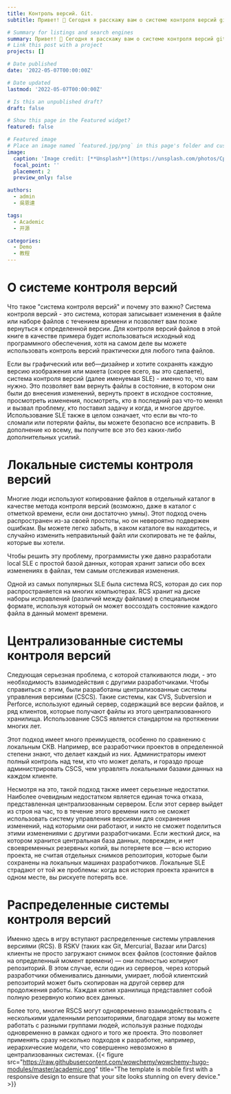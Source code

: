 ```yaml
---
title: Контроль версий. Git.
subtitle: Привет! 👋 Сегодня я расскажу вам о системе контроля версий git. Давайте начнем!

# Summary for listings and search engines
summary: Привет! 👋 Сегодня я расскажу вам о системе контроля версий git. Давайте начнем!
# Link this post with a project
projects: []

# Date published
date: '2022-05-07T00:00:00Z'

# Date updated
lastmod: '2022-05-07T00:00:00Z'

# Is this an unpublished draft?
draft: false

# Show this page in the Featured widget?
featured: false

# Featured image
# Place an image named `featured.jpg/png` in this page's folder and customize its options here.
image:
  caption: 'Image credit: [**Unsplash**](https://unsplash.com/photos/CpkOjOcXdUY)'
  focal_point: ''
  placement: 2
  preview_only: false

authors:
  - admin
  - 吳恩達

tags:
  - Academic
  - 开源

categories:
  - Demo
  - 教程
---
```


# О системе контроля версий

Что такое "система контроля версий" и почему это важно? Система контроля версий - это система, которая записывает изменения в файле или наборе файлов с течением времени и позволяет вам позже вернуться к определенной версии. Для контроля версий файлов в этой книге в качестве примера будет использоваться исходный код программного обеспечения, хотя на самом деле вы можете использовать контроль версий практически для любого типа файлов.

Если вы графический или веб—дизайнер и хотите сохранять каждую версию изображения или макета (скорее всего, вы это сделаете), система контроля версий (далее именуемая SLE) - именно то, что вам нужно. Это позволяет вам вернуть файлы в состояние, в котором они были до внесения изменений, вернуть проект в исходное состояние, просмотреть изменения, посмотреть, кто в последний раз что-то менял и вызвал проблему, кто поставил задачу и когда, и многое другое. Использование SLE также в целом означает, что если вы что-то сломали или потеряли файлы, вы можете безопасно все исправить. В дополнение ко всему, вы получите все это без каких-либо дополнительных усилий.

# Локальные системы контроля версий
Многие люди используют копирование файлов в отдельный каталог в качестве метода контроля версий (возможно, даже в каталог с отметкой времени, если они достаточно умны). Этот подход очень распространен из-за своей простоты, но он невероятно подвержен ошибкам. Вы можете легко забыть, в каком каталоге вы находитесь, и случайно изменить неправильный файл или скопировать не те файлы, которые вы хотели.

Чтобы решить эту проблему, программисты уже давно разработали local SLE с простой базой данных, которая хранит записи обо всех изменениях в файлах, тем самым отслеживая изменения.

Одной из самых популярных SLE была система RCS, которая до сих пор распространяется на многих компьютерах. RCS хранит на диске наборы исправлений (различий между файлами) в специальном формате, используя который он может воссоздать состояние каждого файла в данный момент времени.

# Централизованные системы контроля версий
Следующая серьезная проблема, с которой сталкиваются люди, - это необходимость взаимодействия с другими разработчиками. Чтобы справиться с этим, были разработаны централизованные системы управления версиями (CSCS). Такие системы, как CVS, Subversion и Perforce, используют единый сервер, содержащий все версии файлов, и ряд клиентов, которые получают файлы из этого централизованного хранилища. Использование CSCS является стандартом на протяжении многих лет.

Этот подход имеет много преимуществ, особенно по сравнению с локальным СКВ. Например, все разработчики проектов в определенной степени знают, что делает каждый из них. Администраторы имеют полный контроль над тем, кто что может делать, и гораздо проще администрировать CSCS, чем управлять локальными базами данных на каждом клиенте.

Несмотря на это, такой подход также имеет серьезные недостатки. Наиболее очевидным недостатком является единая точка отказа, представленная централизованным сервером. Если этот сервер выйдет из строя на час, то в течение этого времени никто не сможет использовать систему управления версиями для сохранения изменений, над которыми они работают, и никто не сможет поделиться этими изменениями с другими разработчиками. Если жесткий диск, на котором хранится центральная база данных, поврежден, и нет своевременных резервных копий, вы потеряете все — всю историю проекта, не считая отдельных снимков репозитория, которые были сохранены на локальных машинах разработчиков. Локальные SLE страдают от той же проблемы: когда вся история проекта хранится в одном месте, вы рискуете потерять все.

# Распределенные системы контроля версий
Именно здесь в игру вступают распределенные системы управления версиями (RCS). В RSKV (таких как Git, Mercurial, Bazaar или Darcs) клиенты не просто загружают снимок всех файлов (состояние файлов на определенный момент времени) — они полностью копируют репозиторий. В этом случае, если один из серверов, через который разработчики обменивались данными, умирает, любой клиентский репозиторий может быть скопирован на другой сервер для продолжения работы. Каждая копия хранилища представляет собой полную резервную копию всех данных.

Более того, многие RSCS могут одновременно взаимодействовать с несколькими удаленными репозиториями, благодаря этому вы можете работать с разными группами людей, используя разные подходы одновременно в рамках одного и того же проекта. Это позволяет применять сразу несколько подходов к разработке, например, иерархические модели, что совершенно невозможно в централизованных системах.
{{< figure src="https://raw.githubusercontent.com/wowchemy/wowchemy-hugo-modules/master/academic.png" title="The template is mobile first with a responsive design to ensure that your site looks stunning on every device." >}}

